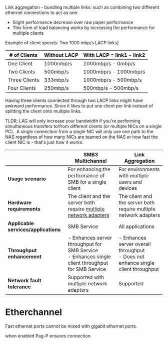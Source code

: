 
Link aggregation - bundling multiple links: such as combining two different ethernet connections to act as one.  

- Slight performance decrease over raw paper performance
- This form of load balancing works by increasing the performance for multiple clients

Example of client speeds: Two 1000 mbp/s LACP links]

| # of Clients  | Without LACP | With LACP = link1 - link2 |
| ------------- | ------------ | ------------------------- |
| One Client    | 1000mbp/s    | 1000mbp/s - 0mbp/s        |
| Two Clients   | 500mbp/s     | 1000mbp/s - 1000mbp/s     |
| Three Clients | 333mbp/s     | 1000mbp/s - 500mbp/s      |
| Four Clients  | 250mbp/s     | 500mbp/s - 500mbp/s       |

Having three clients connected through two LACP links might have awkward performance. Since it likes to put one client per link instead of splitting the client onto multiple links.

TLDR;
LAG will only increase your bandwidth if you're performing simultaneous transfers to/from different clients (or multiple NICs on a single PC).  A single connection from a single NIC will only use one path to the NAS regardless of how many NICs are teamed on the NAS or how fast the client NIC is - that's just how it works.


|                                      | **SMB3 Multichannel**                                                                                                                                                   | **Link Aggregation**                                                                                                                                  |
| ------------------------------------ | ----------------------------------------------------------------------------------------------------------------------------------------------------------------------- | ----------------------------------------------------------------------------------------------------------------------------------------------------- |
| **Usage scenario**                   | For enhancing the performance of SMB for a single client                                                                                                                | For environments with multiple users and devices                                                                                                      |
| **Hardware requirements**            | The client and the server both require [multiple network adapters](https://kb.synology.com/en-nz/DSM/tutorial/smb3_multichannel_link_aggregation#x_anchor_id2dcad7a778) | The client and the server both require multiple network adapters                                                                                      |
| **Applicable services/applications** | SMB Service                                                                                                                                                             | All applications                                                                                                                                      |
| **Throughput enhancement**           | - Enhances server throughput for SMB Service<br>- Enhances single client throughput for SMB Service                                                                     | - Enhances server overall throughput<br>- Does not enhance single client throughput                                                                   |
| **Network fault tolerance**          | Supported with multiple network adapters                                                                                                                                | Supported                                                                                                                                             |

# Etherchannel
Fast ethernet ports cannot be mixed with gigabit ethernet ports.

when enabled Pag-P ensures connection.
